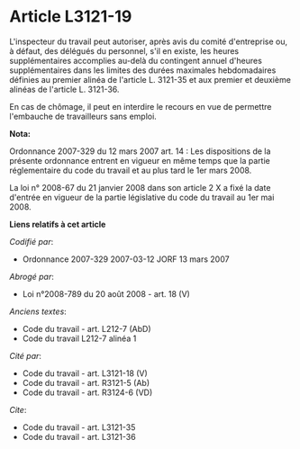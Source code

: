 # Article L3121-19

L'inspecteur du travail peut autoriser, après avis du comité d'entreprise ou, à défaut, des délégués du personnel, s'il en
existe, les heures supplémentaires accomplies au-delà du contingent annuel d'heures supplémentaires dans les limites des
durées maximales hebdomadaires définies au premier alinéa de l'article L. 3121-35 et aux premier et deuxième alinéas de
l'article L. 3121-36.

En cas de chômage, il peut en interdire le recours en vue de permettre l'embauche de travailleurs sans emploi.

**Nota:**

Ordonnance 2007-329 du 12 mars 2007 art. 14 : Les dispositions de la présente ordonnance entrent en vigueur en même temps que
la partie réglementaire du code du travail et au plus tard le 1er mars 2008. 

La loi n° 2008-67 du 21 janvier 2008 dans son article 2 X a fixé la date d'entrée en vigueur de la partie législative du code
du travail au 1er mai 2008.

**Liens relatifs à cet article**

_Codifié par_:

  - Ordonnance 2007-329 2007-03-12 JORF 13 mars 2007

_Abrogé par_:

  - Loi n°2008-789 du 20 août 2008 - art. 18 (V)

_Anciens textes_:

  - Code du travail - art. L212-7 (AbD)
  - Code du travail L212-7 alinéa 1

_Cité par_:

  - Code du travail - art. L3121-18 (V)
  - Code du travail - art. R3121-5 (Ab)
  - Code du travail - art. R3124-6 (VD)

_Cite_:

  - Code du travail - art. L3121-35
  - Code du travail - art. L3121-36

